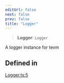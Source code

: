 ```yaml
---
editUrl: false
next: false
prev: false
title: "Logger"
---
```


> **Logger**: `Logger`

A logger instance for tevm

## Defined in

[Logger.ts:5](https://github.com/qbzzt/tevm-monorepo/blob/main/packages/logger/src/Logger.ts#L5)
